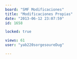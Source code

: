 ```yaml
---
board: "SMF Modificaciones"
title: "Modificaciones Propias"
date: "2013-06-12 23:07:59"
id: 1658

locked: true

views: 61
user: "yab220sorgesoureDug"

---
```

